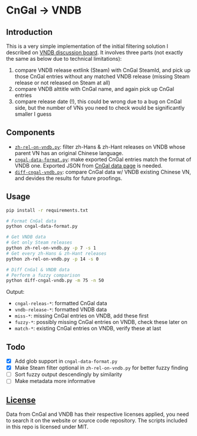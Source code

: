 # CnGal -> VNDB

## Introduction

This is a very simple implementation of the initial filtering solution I described on [VNDB discussion board](https://vndb.org/t20918.3). It involves three parts (not exactly the same as below due to technical limitations):
1. compare VNDB release extlink (Steam) with CnGal SteamId, and pick up those CnGal entries without any matched VNDB release (missing Steam release or not released on Steam at all)
2. compare VNDB alttitle with CnGal name, and again pick up CnGal entries
3. compare release date (!), this could be wrong due to a bug on CnGal side, but the number of VNs you need to check would be significantly smaller I guess

## Components

- [`zh-rel-on-vndb.py`](zh-rel-on-vndb.py): filter zh-Hans & zh-Hant releases on VNDB whose parent VN has an original Chinese language.
- [`cngal-data-format.py`](cngal-data-format.py): make exported CnGal entries match the format of VNDB one. Exported JSON from [CnGal data page](https://www.cngal.org/data) is needed.
- [`diff-cngal-vndb.py`](diff-cngal-vndb.py): compare CnGal data w/ VNDB existing Chinese VN, and devides the results for future proofings.

## Usage

```sh
pip install -r requirements.txt

# Format CnGal data
python cngal-data-format.py

# Get VNDB data
# Get only Steam releases
python zh-rel-on-vndb.py -p 7 -s 1
# Get every zh-Hans & zh-Hant releases
python zh-rel-on-vndb.py -p 14 -s 0

# Diff CnGal & VNDB data
# Perform a fuzzy comparison
python diff-cngal-vndb.py -m 75 -n 50
```

Output:
- `cngal-releas-*`: formatted CnGal data
- `vndb-release-*`: formatted VNDB data
- `miss-*`: missing CnGal entries on VNDB, add these first
- `fuzzy-*`: possibly missing CnGal entries on VNDB, check these later on
- `match-*`: existing CnGal entries on VNDB, verify these at last

## Todo

- [x] Add glob support in `cngal-data-format.py`
- [x] Make Steam filter optional in `zh-rel-on-vndb.py` for better fuzzy finding
- [ ] Sort fuzzy output descendingly by similarity
- [ ] Make metadata more informative

## [License](LICENSE)

Data from CnGal and VNDB has their respective licenses applied, you need to search it on the website or source code repository.
The scripts included in this repo is licensed under MIT.
